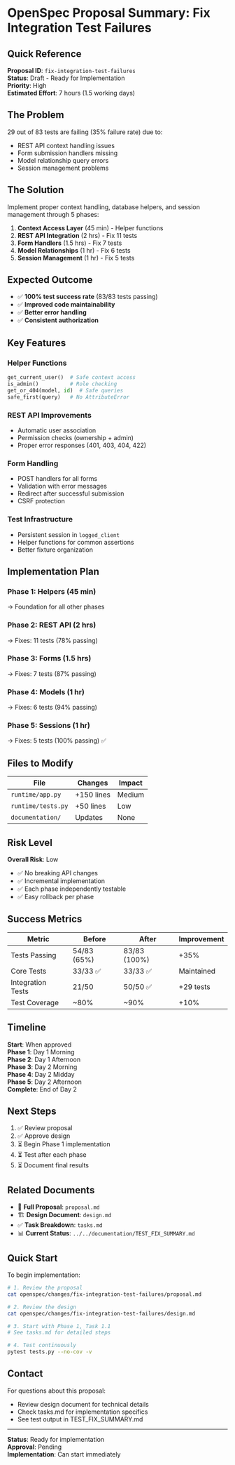 # OpenSpec Proposal Summary: Fix Integration Test Failures

## Quick Reference

**Proposal ID**: `fix-integration-test-failures`  
**Status**: Draft - Ready for Implementation  
**Priority**: High  
**Estimated Effort**: 7 hours (1.5 working days)  

## The Problem

29 out of 83 tests are failing (35% failure rate) due to:
- REST API context handling issues
- Form submission handlers missing
- Model relationship query errors
- Session management problems

## The Solution

Implement proper context handling, database helpers, and session management through 5 phases:

1. **Context Access Layer** (45 min) - Helper functions
2. **REST API Integration** (2 hrs) - Fix 11 tests
3. **Form Handlers** (1.5 hrs) - Fix 7 tests
4. **Model Relationships** (1 hr) - Fix 6 tests
5. **Session Management** (1 hr) - Fix 5 tests

## Expected Outcome

- ✅ **100% test success rate** (83/83 tests passing)
- ✅ **Improved code maintainability**
- ✅ **Better error handling**
- ✅ **Consistent authorization**

## Key Features

### Helper Functions
```python
get_current_user()  # Safe context access
is_admin()          # Role checking
get_or_404(model, id)  # Safe queries
safe_first(query)   # No AttributeError
```

### REST API Improvements
- Automatic user association
- Permission checks (ownership + admin)
- Proper error responses (401, 403, 404, 422)

### Form Handling
- POST handlers for all forms
- Validation with error messages
- Redirect after successful submission
- CSRF protection

### Test Infrastructure
- Persistent session in `logged_client`
- Helper functions for common assertions
- Better fixture organization

## Implementation Plan

### Phase 1: Helpers (45 min)
→ Foundation for all other phases

### Phase 2: REST API (2 hrs)
→ Fixes: 11 tests (78% passing)

### Phase 3: Forms (1.5 hrs)
→ Fixes: 7 tests (87% passing)

### Phase 4: Models (1 hr)
→ Fixes: 6 tests (94% passing)

### Phase 5: Sessions (1 hr)
→ Fixes: 5 tests (100% passing) ✅

## Files to Modify

| File | Changes | Impact |
|------|---------|--------|
| `runtime/app.py` | +150 lines | Medium |
| `runtime/tests.py` | +50 lines | Low |
| `documentation/` | Updates | None |

## Risk Level

**Overall Risk**: Low

- ✅ No breaking API changes
- ✅ Incremental implementation
- ✅ Each phase independently testable
- ✅ Easy rollback per phase

## Success Metrics

| Metric | Before | After | Improvement |
|--------|--------|-------|-------------|
| Tests Passing | 54/83 (65%) | 83/83 (100%) | +35% |
| Core Tests | 33/33 ✅ | 33/33 ✅ | Maintained |
| Integration Tests | 21/50 | 50/50 ✅ | +29 tests |
| Test Coverage | ~80% | ~90% | +10% |

## Timeline

**Start**: When approved  
**Phase 1**: Day 1 Morning  
**Phase 2**: Day 1 Afternoon  
**Phase 3**: Day 2 Morning  
**Phase 4**: Day 2 Midday  
**Phase 5**: Day 2 Afternoon  
**Complete**: End of Day 2

## Next Steps

1. ✅ Review proposal
2. ✅ Approve design
3. ⏳ Begin Phase 1 implementation
4. ⏳ Test after each phase
5. ⏳ Document final results

## Related Documents

- 📄 **Full Proposal**: `proposal.md`
- 🏗️ **Design Document**: `design.md`
- ✅ **Task Breakdown**: `tasks.md`
- 📊 **Current Status**: `../../documentation/TEST_FIX_SUMMARY.md`

## Quick Start

To begin implementation:

```bash
# 1. Review the proposal
cat openspec/changes/fix-integration-test-failures/proposal.md

# 2. Review the design
cat openspec/changes/fix-integration-test-failures/design.md

# 3. Start with Phase 1, Task 1.1
# See tasks.md for detailed steps

# 4. Test continuously
pytest tests.py --no-cov -v
```

## Contact

For questions about this proposal:
- Review design document for technical details
- Check tasks.md for implementation specifics
- See test output in TEST_FIX_SUMMARY.md

---

**Status**: Ready for implementation  
**Approval**: Pending  
**Implementation**: Can start immediately


